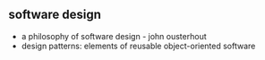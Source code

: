 ## software design

* a philosophy of software design - john ousterhout
* design patterns: elements of reusable object-oriented software
